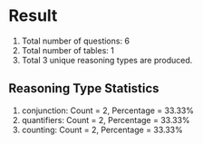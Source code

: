 # Result<br/>
1. Total number of questions: 6<br/>
2. Total number of tables: 1<br/>
3. Total 3 unique reasoning types are produced.<br/>
## **Reasoning Type Statistics**<br/>
1. conjunction: Count = 2, Percentage = 33.33%<br/>
2. quantifiers: Count = 2, Percentage = 33.33%<br/>
3. counting: Count = 2, Percentage = 33.33%<br/>
